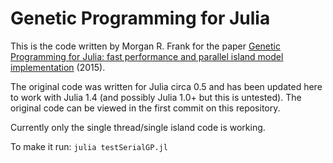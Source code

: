 # Genetic Programming for Julia

This is the code written by Morgan R. Frank for the paper [Genetic Programming for Julia: fast performance and parallel island model implementation](http://courses.csail.mit.edu/18.337/2015/projects/MorganFrank/projectReport.pdf) (2015).

The original code was written for Julia circa 0.5 and has been updated here to work with Julia 1.4 (and possibly Julia 1.0+ but this is untested). The original code can be viewed in the first commit on this repository.

Currently only the single thread/single island code is working.

To make it run: `julia testSerialGP.jl`
